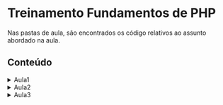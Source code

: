 # Treinamento Fundamentos de PHP 

Nas pastas de aula, são encontrados os código relativos ao assunto abordado na aula.

## Conteúdo
<details><summary>Aula1</summary>

- Apresentação
- Introdução à linguagem PHP
- Variáveis, constantes e tipos de dados
</details>

<details><summary>Aula2</summary>

- Revisão
- Operadores aritméticos
- Operadores de comparação 
- Operadores lógicos
- Estrutura de controle: 
    - if, else, elseif, 
    - switch
- Laço de repetição:
    - while, 
    - do-while, 
    - for, foreach
- Atividade 1
- Desafio 1

</details>

<details><summary>Aula3</summary>

- Revisão
- Funções definidas pelo usuário
- Argumentos de função
- Escopo
- Funções anônimas (closure / lambda)
- Função seta (arrow function)
- Inclusão de arquivos (include, require)
- PHP na web
- Atividade 2

</details>
